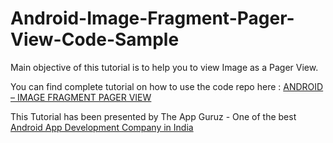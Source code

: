Android-Image-Fragment-Pager-View-Code-Sample
=============================================

Main objective of this tutorial is to help you to view Image as a Pager View.



You can find complete tutorial on how to use the code repo here : <a href="http://www.theappguruz.com/blog/android-image-fragment-pager-view/">ANDROID – IMAGE FRAGMENT PAGER VIEW</a>

This Tutorial has been presented by The App Guruz - One of the best <a href="http://www.theappguruz.com/android-app-development/">Android App Development Company in India</a>

